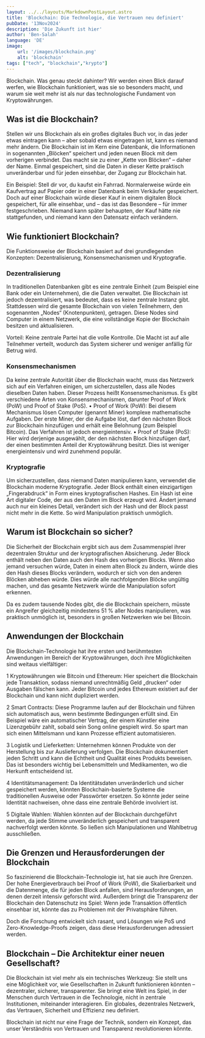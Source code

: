 ```yaml
---
layout: ../../layouts/MarkdownPostLayout.astro
title: 'Blockchain: Die Technologie, die Vertrauen neu definiert'
pubDate: '13Nov2024'
description: 'Die Zukunft ist hier'
author: 'Ben-Salah'
language: 'DE'
image:
    url: '/images/blockchain.png'
    alt: 'blockchain'
tags: ["tech", "blockchain","krypto"]
---
```


Blockchain. Was genau steckt dahinter? Wir werden einen Blick darauf werfen, wie Blockchain funktioniert, was sie so besonders macht, und warum sie weit mehr ist als nur das technologische Fundament von Kryptowährungen.

## Was ist die Blockchain?

Stellen wir uns Blockchain als ein großes digitales Buch vor, in das jeder etwas eintragen kann – aber sobald etwas eingetragen ist, kann es niemand mehr ändern. Die Blockchain ist im Kern eine Datenbank, die Informationen in sogenannten „Blöcken“ speichert und jeden neuen Block mit dem vorherigen verbindet. Das macht sie zu einer „Kette von Blöcken“ – daher der Name. Einmal gespeichert, sind die Daten in dieser Kette praktisch unveränderbar und für jeden einsehbar, der Zugang zur Blockchain hat.

Ein Beispiel: Stell dir vor, du kaufst ein Fahrrad. Normalerweise würde ein Kaufvertrag auf Papier oder in einer Datenbank beim Verkäufer gespeichert. Doch auf einer Blockchain würde dieser Kauf in einem digitalen Block gespeichert, für alle einsehbar, und – das ist das Besondere – für immer festgeschrieben. Niemand kann später behaupten, der Kauf hätte nie stattgefunden, und niemand kann den Datensatz einfach verändern.

## Wie funktioniert Blockchain?

Die Funktionsweise der Blockchain basiert auf drei grundlegenden Konzepten: Dezentralisierung, Konsensmechanismen und Kryptografie.

### Dezentralisierung

In traditionellen Datenbanken gibt es eine zentrale Einheit (zum Beispiel eine Bank oder ein Unternehmen), die die Daten verwaltet. Die Blockchain ist jedoch dezentralisiert, was bedeutet, dass es keine zentrale Instanz gibt. Stattdessen wird die gesamte Blockchain von vielen Teilnehmern, den sogenannten „Nodes“ (Knotenpunkten), getragen. Diese Nodes sind Computer in einem Netzwerk, die eine vollständige Kopie der Blockchain besitzen und aktualisieren.

Vorteil: Keine zentrale Partei hat die volle Kontrolle. Die Macht ist auf alle Teilnehmer verteilt, wodurch das System sicherer und weniger anfällig für Betrug wird.

### Konsensmechanismen

Da keine zentrale Autorität über die Blockchain wacht, muss das Netzwerk sich auf ein Verfahren einigen, um sicherzustellen, dass alle Nodes dieselben Daten haben. Dieser Prozess heißt Konsensmechanismus. Es gibt verschiedene Arten von Konsensmechanismen, darunter Proof of Work (PoW) und Proof of Stake (PoS).
	•	Proof of Work (PoW): Bei diesem Mechanismus lösen Computer (genannt Miner) komplexe mathematische Aufgaben. Der erste Miner, der die Aufgabe löst, darf den nächsten Block zur Blockchain hinzufügen und erhält eine Belohnung (zum Beispiel Bitcoin). Das Verfahren ist jedoch energieintensiv.
	•	Proof of Stake (PoS): Hier wird derjenige ausgewählt, der den nächsten Block hinzufügen darf, der einen bestimmten Anteil der Kryptowährung besitzt. Dies ist weniger energieintensiv und wird zunehmend populär.

### Kryptografie

Um sicherzustellen, dass niemand Daten manipulieren kann, verwendet die Blockchain moderne Kryptografie. Jeder Block enthält einen einzigartigen „Fingerabdruck“ in Form eines kryptografischen Hashes. Ein Hash ist eine Art digitaler Code, der aus den Daten im Block erzeugt wird. Ändert jemand auch nur ein kleines Detail, verändert sich der Hash und der Block passt nicht mehr in die Kette. So wird Manipulation praktisch unmöglich.

## Warum ist Blockchain so sicher?

Die Sicherheit der Blockchain ergibt sich aus dem Zusammenspiel ihrer dezentralen Struktur und der kryptografischen Absicherung. Jeder Block enthält neben den Daten auch den Hash des vorherigen Blocks. Wenn also jemand versuchen würde, Daten in einem alten Block zu ändern, würde dies den Hash dieses Blocks verändern, wodurch er sich von den anderen Blöcken abheben würde. Dies würde alle nachfolgenden Blöcke ungültig machen, und das gesamte Netzwerk würde die Manipulation sofort erkennen.

Da es zudem tausende Nodes gibt, die die Blockchain speichern, müsste ein Angreifer gleichzeitig mindestens 51 % aller Nodes manipulieren, was praktisch unmöglich ist, besonders in großen Netzwerken wie bei Bitcoin.

## Anwendungen der Blockchain

Die Blockchain-Technologie hat ihre ersten und berühmtesten Anwendungen im Bereich der Kryptowährungen, doch ihre Möglichkeiten sind weitaus vielfältiger:

1 Kryptowährungen wie Bitcoin und Ethereum: Hier speichert die Blockchain jede Transaktion, sodass niemand unrechtmäßig Geld „drucken“ oder Ausgaben fälschen kann. Jeder Bitcoin und jedes Ethereum existiert auf der Blockchain und kann nicht dupliziert werden.

2 Smart Contracts: Diese Programme laufen auf der Blockchain und führen sich automatisch aus, wenn bestimmte Bedingungen erfüllt sind. Ein Beispiel wäre ein automatischer Vertrag, der einem Künstler eine Lizenzgebühr zahlt, sobald sein Song online gespielt wird. So spart man sich einen Mittelsmann und kann Prozesse effizient automatisieren.

3 Logistik und Lieferketten: Unternehmen können Produkte von der Herstellung bis zur Auslieferung verfolgen. Die Blockchain dokumentiert jeden Schritt und kann die Echtheit und Qualität eines Produkts beweisen. Das ist besonders wichtig bei Lebensmitteln und Medikamenten, wo die Herkunft entscheidend ist.

4 Identitätsmanagement: Da Identitätsdaten unveränderlich und sicher gespeichert werden, könnten Blockchain-basierte Systeme die traditionellen Ausweise oder Passwörter ersetzen. So könnte jeder seine Identität nachweisen, ohne dass eine zentrale Behörde involviert ist.

5 Digitale Wahlen: Wahlen könnten auf der Blockchain durchgeführt werden, da jede Stimme unveränderlich gespeichert und transparent nachverfolgt werden könnte. So ließen sich Manipulationen und Wahlbetrug ausschließen.

## Die Grenzen und Herausforderungen der Blockchain

So faszinierend die Blockchain-Technologie ist, hat sie auch ihre Grenzen. Der hohe Energieverbrauch bei Proof of Work (PoW), die Skalierbarkeit und die Datenmenge, die für jeden Block anfallen, sind Herausforderungen, an denen derzeit intensiv geforscht wird. Außerdem bringt die Transparenz der Blockchain den Datenschutz ins Spiel: Wenn jede Transaktion öffentlich einsehbar ist, könnte das zu Problemen mit der Privatsphäre führen.

Doch die Forschung entwickelt sich rasant, und Lösungen wie PoS und Zero-Knowledge-Proofs zeigen, dass diese Herausforderungen adressiert werden.

## Blockchain – Die Architektur einer neuen Gesellschaft?

Die Blockchain ist viel mehr als ein technisches Werkzeug: Sie stellt uns eine Möglichkeit vor, wie Gesellschaften in Zukunft funktionieren könnten – dezentraler, sicherer, transparenter. Sie bringt eine Welt ins Spiel, in der Menschen durch Vertrauen in die Technologie, nicht in zentrale Institutionen, miteinander interagieren. Ein globales, dezentrales Netzwerk, das Vertrauen, Sicherheit und Effizienz neu definiert.

Blockchain ist nicht nur eine Frage der Technik, sondern ein Konzept, das unser Verständnis von Vertrauen und Transparenz revolutionieren könnte.